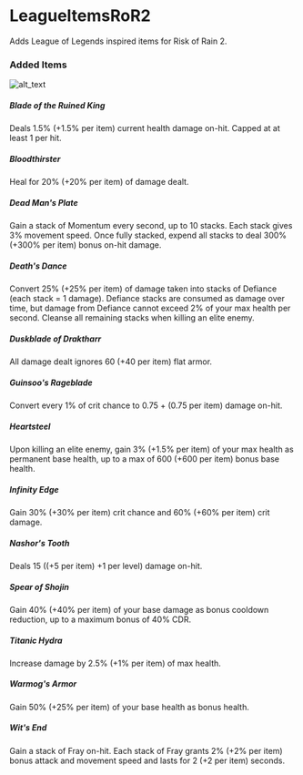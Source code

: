 # LeagueItemsRoR2
Adds League of Legends inspired items for Risk of Rain 2.

### Added Items
![alt_text](files:Assets/BotRK.png "Blade of the Ruined King")
##### Blade of the Ruined King
Deals 1.5% (+1.5% per item) current health damage on-hit. Capped at at least 1 per hit.
##### Bloodthirster
Heal for 20% (+20% per item) of damage dealt.
##### Dead Man's Plate
Gain a stack of Momentum every second, up to 10 stacks. Each stack gives 3% movement speed.
Once fully stacked, expend all stacks to deal 300% (+300% per item) bonus on-hit damage.
##### Death's Dance
Convert 25% (+25% per item) of damage taken into stacks of Defiance (each stack = 1 damage).
Defiance stacks are consumed as damage over time, but damage from Defiance cannot exceed 2% of your max health per second.
Cleanse all remaining stacks when killing an elite enemy.
##### Duskblade of Draktharr
All damage dealt ignores 60 (+40 per item) flat armor.
##### Guinsoo's Rageblade
Convert every 1% of crit chance to 0.75 + (0.75 per item) damage on-hit.
##### Heartsteel
Upon killing an elite enemy, gain 3% (+1.5% per item) of your max health as permanent base health, up to a max of 600 (+600 per item) bonus base health.
##### Infinity Edge
Gain 30% (+30% per item) crit chance and 60% (+60% per item) crit damage.
##### Nashor's Tooth
Deals 15 ((+5 per item) +1 per level) damage on-hit.
##### Spear of Shojin
Gain 40% (+40% per item) of your base damage as bonus cooldown reduction, up to a maximum bonus of 40% CDR.
##### Titanic Hydra
Increase damage by 2.5% (+1% per item) of max health.
##### Warmog's Armor
Gain 50% (+25% per item) of your base health as bonus health.
##### Wit's End
Gain a stack of Fray on-hit. Each stack of Fray grants 2% (+2% per item) bonus attack and movement speed and lasts for 2 (+2 per item) seconds.